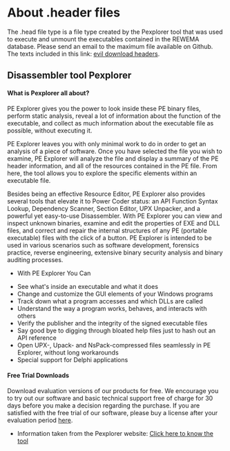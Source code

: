  # About .header files 
  The .head file type is a file type created by the Pexplorer tool that was used to execute and unmount the executables contained in the REWEMA database. Please send an email to the maximum file available on Github. The texts included in this link: [evil download headers](wwww.google.com).
 
## Disassembler tool Pexplorer
#### What is Pexplorer all about?
  PE Explorer gives you the power to look inside these PE binary files, perform static analysis, reveal a lot of information about the function of the executable, and collect as much information about the executable file as possible, without executing it.

PE Explorer leaves you with only minimal work to do in order to get an analysis of a piece of software. Once you have selected the file you wish to examine, PE Explorer will analyze the file and display a summary of the PE header information, and all of the resources contained in the PE file. From here, the tool allows you to explore the specific elements within an executable file.

Besides being an effective Resource Editor, PE Explorer also provides several tools that elevate it to Power Coder status: an API Function Syntax Lookup, Dependency Scanner, Section Editor, UPX Unpacker, and a powerful yet easy-to-use Disassembler. With PE Explorer you can view and inspect unknown binaries, examine and edit the properties of EXE and DLL files, and correct and repair the internal structures of any PE (portable executable) files with the click of a button. PE Explorer is intended to be used in various scenarios such as software development, forensics practice, reverse engineering, extensive binary security analysis and binary auditing processes.

+ With PE Explorer You Can
 * See what's inside an executable and what it does
 * Change and customize the GUI elements of your Windows programs
 * Track down what a program accesses and which DLLs are called
 * Understand the way a program works, behaves, and interacts with others
 * Verify the publisher and the integrity of the signed executable files
 * Say good bye to digging through bloated help files just to hash out an API reference
 * Open UPX-, Upack- and NsPack-compressed files seamlessly in PE Explorer, without long workarounds
 * Special support for Delphi applications

#### Free Trial Downloads
  Download evaluation versions of our products for free. We encourage you to try out our software and basic technical support free of charge for 30 days before you make a decision regarding the purchase. If you are satisfied with the free trial of our software, please buy a license after your evaluation period [here](http://www.heaventools.com/download.htm).
  

 * Information taken from the Pexplorer website: [Click here to know the tool](http://www.heaventools.com/)
